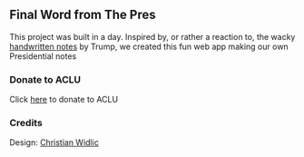 ## Final Word from The Pres

This project was built in a day. Inspired by, or rather a reaction to, the wacky [handwritten notes](https://twitter.com/ABCPolitics/status/1197206140129550336) by Trump, we created this fun web app making our own Presidential notes

### Donate to ACLU


Click [here](https://action.aclu.org/give/fund-every-fight-ahead) to donate to ACLU

### Credits

Design: [Christian Widlic](https://widlic.co.uk/)
